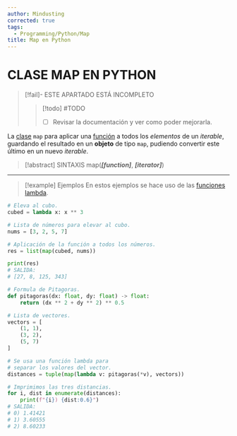```yaml
---
author: Mindusting
corrected: true
tags:
  - Programming/Python/Map
title: Map en Python
---
```


# CLASE MAP EN PYTHON

> [!fail]- ESTE APARTADO ESTÁ INCOMPLETO
> > [!todo] #TODO
> > - [ ] Revisar la documentación y ver como poder mejorarla.

La [clase](py_class.md) `map` para aplicar una [función](py_function.md) a todos los *elementos* de un *iterable*, guardando el resultado en un **objeto** de tipo `map`, pudiendo convertir este último en un nuevo *iterable*.

> [!abstract] SINTAXIS
> map(***\[function]***, ***\[iterator]***)

---

> [!example] Ejemplos
> En estos ejemplos se hace uso de las [funciones lambda](py_lambda.md).

```python
# Eleva al cubo.
cubed = lambda x: x ** 3

# Lista de números para elevar al cubo.
nums = [3, 2, 5, 7]

# Aplicación de la función a todos los números.
res = list(map(cubed, nums))

print(res)
# SALIDA:
# [27, 8, 125, 343]
```

```python
# Formula de Pitagoras.
def pitagoras(dx: float, dy: float) -> float:
    return (dx ** 2 + dy ** 2) ** 0.5

# Lista de vectores.
vectors = [
    (1, 1),
    (3, 2),
    (5, 7)
]

# Se usa una función lambda para
# separar los valores del vector.
distances = tuple(map(lambda v: pitagoras(*v), vectors))

# Imprimimos las tres distancias.
for i, dist in enumerate(distances):
    print(f"{i}) {dist:0.6}")
# SALIDA:
# 0) 1.41421
# 1) 3.60555
# 2) 8.60233
```

